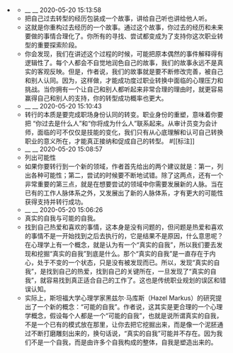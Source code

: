 - ### 
    - __ __ 2020-05-20 15:13:58
    - 把自己过去转型的经历包装成一个故事，讲给自己听也讲给他人听。
    - 这就是你重构过去经历的一个故事。通过这个故事，你过去的经历和未来要做的事情合理化了。你所有的寻找、尝试都变成为了支持你这次职业转型的重要探索阶段。
    - 你会发现，我们在讲述这个过程的时候，可能把原本偶然的事件解释得有逻辑性了。每个人都会不自觉地润色自己的故事，我们的故事永远不是真实的客观反映。但是，作者说，我们的故事就是要不断修改完善，被自己和别人认同。因为，这样做，才能成功度过职业转换中面临的心理压力和挑战。当你拥有一个让自己和别人都听起来非常合理的理由时，就更容易赢得自己和别人的支持，你的转型成功概率也更大。
    - __ __ 2020-05-20 15:10:43
    - 转行的本质是要完成职场身份认同的转变。职业身份的重塑，意味着你要把 “你过去是什么人”和“你将成为什么人”联系起来。从审计员变为会计师，面临的可不仅仅是技能的变化，我们只有从心底理解和认可自己转换职业的意义所在，才能真正接纳和促成自己的转型。
      #[[标注]]
    - __ __ 2020-05-20 15:08:57
    - 列出可能性
    - 如果你要转行到一个新的领域，作者首先给出的两个建议就是：第一，列出各种可能性；第二，尝试的时候要不断地试错。除了这两点，还有一个非常重要的第三点，就是在想要尝试的领域中你需要发展新的人脉。当在已有的工作人脉体系之外，又发展出了新的人脉体系，才有更大的可能性获得支持并转行成功。
    - __ __ 2020-05-20 15:06:26
    - 真实的自我与可能的自我。
    - 找到自己热爱和喜欢的事情，这本身是没有问题的，但问题是热爱和喜欢的事情不是一开始找到之后去执行的，它是结果不是原因，什么意思呢？在心理学上有一个概念，就是认为有一个“真实的自我”，所以我们要去发现和挖掘“真实的自我”到底是什么。那个“真实的自我”是一直存在于内心，处于不变的一个状态，只是没有被发现而已。所以，发现“真实的自我”，是找到自己的热爱，找到自己的关键所在，一旦发现了“真实的自我”，就容易找到真正适合自己的工作了。这也是传统职业规划的误区和错误认知。
    - 实际上，斯坦福大学心理学家黑兹尔·马库斯（Hazel Markus）的研究提出了一个新的概念：“可能的自我”。作者说，这其实是更合理的一个心理学概念，假设每个人都是一个“可能的自我”，也就是说所谓真实的自我，不是一个已有的模式放在那里，让你去把它挖掘出来，而是像一个泥胚通过不断打磨雕刻出来的，换句话说，“真实的自我”可能并不存在。因为我们不是一个自我，而是由许多个自我构成的整体，自我是塑造出来的。
